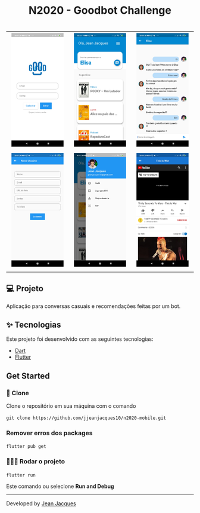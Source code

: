 <h1 align="center"> N2020 - Goodbot Challenge <h1>

<div style="text-align: center; justify-content: center; align-items: center; ">
    <table border="0" style="text-align: center; justify-content: center; align-items: center; ">
        <tr>
            <td style="text-align: center">
                <img src="https://github.com/jjeanjacques10/n2020-mobile/blob/master/screenshots/Login.jpg"
                    width="250" />
                </br>
            </td>
            <td style="text-align: center">
                <img src="https://github.com/jjeanjacques10/n2020-mobile/blob/master/screenshots/Home.jpg"
                    width="250" />
                </br>
            </td>
            <td style="text-align: center">
                <img src="https://github.com/jjeanjacques10/n2020-mobile/blob/master/screenshots/Chat.jpg"
                    width="250" />
                </br>
            </td>
        </tr>
         <td style="text-align: center">
                <img src="https://github.com/jjeanjacques10/n2020-mobile/blob/master/screenshots/NovoUsuario.jpg"
                    width="250" />
                </br>
            </td>
            <td style="text-align: center">
                <img src="https://github.com/jjeanjacques10/n2020-mobile/blob/master/screenshots/MenuLateral.jpg"
                    width="250" />
                </br>
            </td>
               <td style="text-align: center">
                <img src="https://github.com/jjeanjacques10/n2020-mobile/blob/master/screenshots/SugestaoMusica.jpg"
                    width="250" />
                </br>
            </td>
        </table>
</div>

## 💻 Projeto

Aplicação para conversas casuais e recomendações feitas por um bot.

## :sparkles: Tecnologias

Este projeto foi desenvolvido com as seguintes tecnologias:

- [Dart](https://dart.dev/)
- [Flutter](https://flutter.dev/)

## Get Started

### 🧾 Clone
Clone o repositório em sua máquina com o comando

```git clone https://github.com/jjeanjacques10/n2020-mobile.git```

### Remover erros dos packages
```flutter pub get```

### 🏃🏻‍♂️ Rodar o projeto

```flutter run```

Este comando ou selecione **Run and Debug**

---

Developed by [Jean Jacques](https://github.com/jjeanjacques10) 
